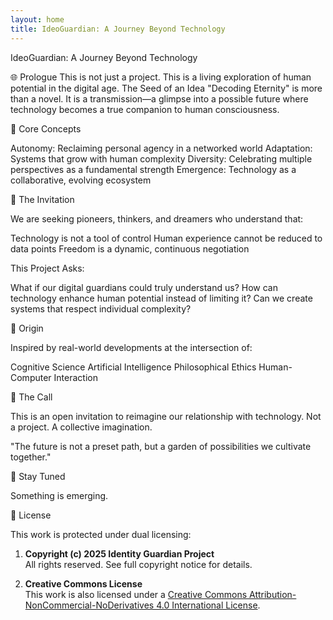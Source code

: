 ```yaml
---
layout: home
title: IdeoGuardian: A Journey Beyond Technology
---
```


IdeoGuardian: A Journey Beyond Technology

🌐 Prologue
This is not just a project.
This is a living exploration of human potential in the digital age.
The Seed of an Idea
"Decoding Eternity" is more than a novel. It is a transmission—a glimpse into a possible future where technology becomes a true companion to human consciousness.

🔮 Core Concepts

Autonomy: Reclaiming personal agency in a networked world
Adaptation: Systems that grow with human complexity
Diversity: Celebrating multiple perspectives as a fundamental strength
Emergence: Technology as a collaborative, evolving ecosystem

🚀 The Invitation

We are seeking pioneers, thinkers, and dreamers who understand that:

Technology is not a tool of control
Human experience cannot be reduced to data points
Freedom is a dynamic, continuous negotiation

This Project Asks:

What if our digital guardians could truly understand us?
How can technology enhance human potential instead of limiting it?
Can we create systems that respect individual complexity?

🌱 Origin

Inspired by real-world developments at the intersection of:

Cognitive Science
Artificial Intelligence
Philosophical Ethics
Human-Computer Interaction

🤝 The Call

This is an open invitation to reimagine our relationship with technology.
Not a project.
A collective imagination.

"The future is not a preset path, but a garden of possibilities we cultivate together."

📢 Stay Tuned

Something is emerging.

📄 License

This work is protected under dual licensing:

1. **Copyright (c) 2025 Identity Guardian Project**  
   All rights reserved. See full copyright notice for details.

2. **Creative Commons License**  
   This work is also licensed under a [Creative Commons Attribution-NonCommercial-NoDerivatives 4.0 International License](http://creativecommons.org/licenses/by-nc-nd/4.0/).


